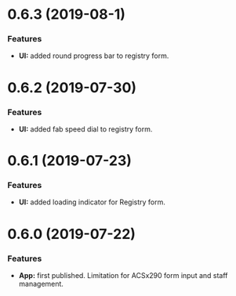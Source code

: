 # 0.6.3 (2019-08-1)

### Features

- **UI:** added round progress bar to registry form.

# 0.6.2 (2019-07-30)

### Features

- **UI:** added fab speed dial to registry form.

# 0.6.1 (2019-07-23)

### Features

- **UI:** added loading indicator for Registry form.

# 0.6.0 (2019-07-22)

### Features

- **App:** first published. Limitation for ACSx290 form input and staff management.

